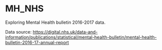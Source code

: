 # MH_NHS
Exploring Mental Health bulletin 2016-2017 data.

Data source: https://digital.nhs.uk/data-and-information/publications/statistical/mental-health-bulletin/mental-health-bulletin-2016-17-annual-report
